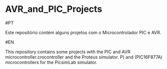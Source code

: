 # AVR_and_PIC_Projects
#PT  

Este repositório contém alguns projetos com o Microcontrolador PIC e AVR.  

#EN  

This repository contains some projects with the PIC and AVR microcontroller.crocontroller and the Proteus simulator. P) and (PIC16F877A) microcontrollers for the PicsimLab simulator.
